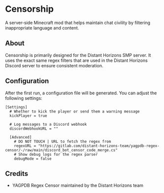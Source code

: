 # Censorship

A server-side Minecraft mod that helps maintain chat civility by filtering inappropriate language and content.

## About

Censorship is primarily designed for the Distant Horizons SMP server. It uses the exact same regex filters that are used in the Distant Horizons Discord server to ensure consistent moderation.

## Configuration

After the first run, a configuration file will be generated. You can adjust the following settings:

```
[Settings]
  # Whether to kick the player or send them a warning message
  kickPlayer = true
  
  # Log messages to a Discord webhook
  discordWebhookURL = ""

  [Advanced]
    # DO NOT TOUCH | URL to fetch the regex from
    regexURL = "https://gitlab.com/distant-horizons-team/yagpdb-regex-censor/-/raw/main/discord_bot_censor_code_merge.cs"
    # Show debug logs for the regex parser
    debugMode = false
```

## Credits

- YAGPDB Regex Censor maintained by the Distant Horizons team